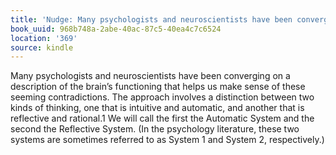 ```yaml
---
title: 'Nudge: Many psychologists and neuroscientists have been converging …'
book_uuid: 968b748a-2abe-40ac-87c5-40ea4c7c6524
location: '369'
source: kindle
---
```


Many psychologists and neuroscientists have been converging on a description of the brain’s functioning that helps us make sense of these seeming contradictions. The approach involves a distinction between two kinds of thinking, one that is intuitive and automatic, and another that is reflective and rational.1 We will call the first the Automatic System and the second the Reflective System. (In the psychology literature, these two systems are sometimes referred to as System 1 and System 2, respectively.)